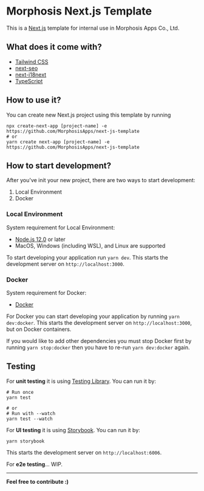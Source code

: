 # Morphosis Next.js Template

This is a [Next.js](https://nextjs.org/) template for internal use in Morphosis Apps Co., Ltd.

## What does it come with?
  - [Tailwind CSS](https://tailwindcss.com/)
  - [next-seo](https://github.com/garmeeh/next-seo)
  - [next-i18next](https://github.com/isaachinman/next-i18next)
  - [TypeScript](https://www.typescriptlang.org/docs/handbook/intro.html)

## How to use it?
You can create new Next.js project using this template by running
```
npx create-next-app [project-name] -e https://github.com/MorphosisApps/next-js-template
# or
yarn create next-app [project-name] -e https://github.com/MorphosisApps/next-js-template
```

## How to start development?
After you've init your new project, there are two ways to start development:
1. Local Environment
2. Docker

### Local Environment
System requirement for Local Environment:
- [Node.js 12.0](https://nodejs.org/en/) or later
- MacOS, Windows (including WSL), and Linux are supported

To start developing your application run `yarn dev`. This starts the development server on `http://localhost:3000`.

### Docker
System requirement for Docker:
- [Docker](https://www.docker.com/) 

For Docker you can start developing your application by running `yarn dev:docker`. This starts the development server on `http://localhost:3000`, but on Docker containers.

If you would like to add other dependencies you must stop Docker first by running `yarn stop:docker` then you have to re-run `yarn dev:docker` again.

## Testing
For **unit testing** it is using [Testing Library](https://testing-library.com/docs/react-testing-library/intro/). You can run it by:
```
# Run once
yarn test 

# or
# Run with --watch
yarn test --watch
```

For **UI testing** it is using [Storybook](https://storybook.js.org/). You can run it by:
```
yarn storybook
```
This starts the development server on `http://localhost:6006`.

For **e2e testing**... WIP.

---
**Feel free to contribute :)**
